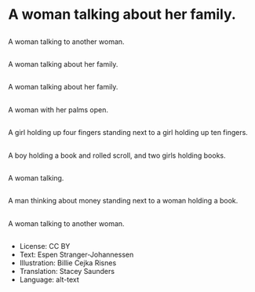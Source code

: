 # A woman talking about her family.

##
A woman talking to another woman.

##
A woman talking about her family.

##
A woman talking about her family.

##
A woman with her palms open.

##
A girl holding up four fingers standing next to a girl holding up ten fingers.

##
A boy holding a book and rolled scroll, and two girls holding books.

##
A woman talking.

##
A man thinking about money standing next to a woman holding a book.

##
A woman talking to another woman.

##
* License: CC BY
* Text: Espen Stranger-Johannessen
* Illustration: Billie Cejka Risnes
* Translation: Stacey Saunders
* Language: alt-text

